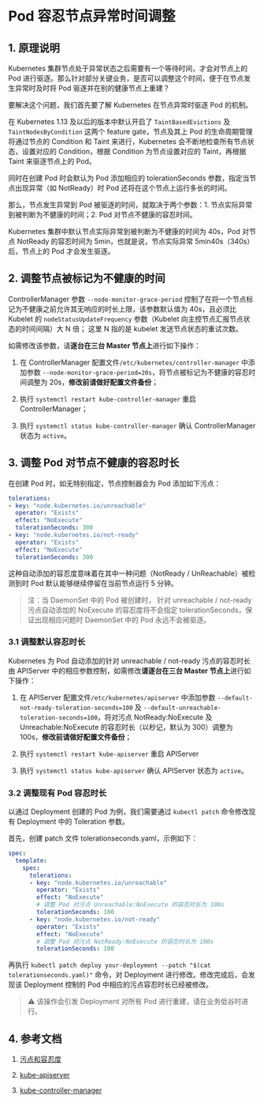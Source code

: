 # Pod 容忍节点异常时间调整

## 1. 原理说明

Kubernetes 集群节点处于异常状态之后需要有一个等待时间，才会对节点上的 Pod 进行驱逐。那么针对部分关键业务，是否可以调整这个时间，便于在节点发生异常时及时将 Pod
驱逐并在别的健康节点上重建？

要解决这个问题，我们首先要了解 Kubernetes 在节点异常时驱逐 Pod 的机制。

在 Kubernetes 1.13 及以后的版本中默认开启了 `TaintBasedEvictions` 及 `TaintNodesByCondition` 这两个 feature
gate，节点及其上 Pod 的生命周期管理将通过节点的 Condition 和 Taint 来进行，Kubernetes 会不断地检查所有节点状态，设置对应的 Condition，根据
Condition 为节点设置对应的 Taint，再根据 Taint 来驱逐节点上的 Pod。

同时在创建 Pod 时会默认为 Pod 添加相应的 tolerationSeconds 参数，指定当节点出现异常（如 NotReady）时 Pod 还将在这个节点上运行多长的时间。

那么，节点发生异常到 Pod 被驱逐的时间，就取决于两个参数：1. 节点实际异常到被判断为不健康的时间；2. Pod 对节点不健康的容忍时间。

Kubernetes 集群中默认节点实际异常到被判断为不健康的时间为 40s，Pod 对节点 NotReady 的容忍时间为 5min，也就是说，节点实际异常 5min40s（340s）后，节点上的
Pod 才会发生驱逐。

## 2. 调整节点被标记为不健康的时间

ControllerManager 参数 `--node-monitor-grace-period` 控制了在将一个节点标记为不健康之前允许其无响应的时长上限，该参数默认值为 40s，且必须比
Kubelet 的 `nodeStatusUpdateFrequency` 参数（Kubelet 向主控节点汇报节点状态的时间间隔）大 N 倍； 这里 N 指的是 kubelet
发送节点状态的重试次数。

如需修改该参数，请**逐台在三台 Master 节点上**进行如下操作：

1. 在 ControllerManager 配置文件`/etc/kubernetes/controller-manager` 中添加参数
   `--node-monitor-grace-period=20s`，将节点被标记为不健康的容忍时间调整为 20s，**修改前请做好配置文件备份**；

2. 执行 `systemctl restart kube-controller-manager` 重启 ControllerManager；

3. 执行 `systemctl status kube-controller-manager` 确认 ControllerManager 状态为 `active`。

## 3. 调整 Pod 对节点不健康的容忍时长

在创建 Pod 时，如无特别指定，节点控制器会为 Pod 添加如下污点：

```yaml
tolerations:
- key: "node.kubernetes.io/unreachable"
  operator: "Exists"
  effect: "NoExecute"
  tolerationSeconds: 300
- key: "node.kubernetes.io/not-ready"
  operator: "Exists"
  effect: "NoExecute"
  tolerationSeconds: 300
```

这种自动添加的容忍度意味着在其中一种问题（NotReady / UnReachable）被检测到时 Pod 默认能够继续停留在当前节点运行 5 分钟。

> 注：当 DaemonSet 中的 Pod 被创建时， 针对 unreachable / not-ready 污点自动添加的 NoExecute 的容忍度将不会指定
> tolerationSeconds，保证出现相应问题时 DaemonSet 中的 Pod 永远不会被驱逐。

### 3.1 调整默认容忍时长

Kubernetes 为 Pod 自动添加的针对 unreachable / not-ready 污点的容忍时长由 APIServer 中的相应参数控制，如需修改**请逐台在三台 Master
节点上**进行如下操作：

1. 在 APIServer 配置文件`/etc/kubernetes/apiserver` 中添加参数 `--default-not-ready-toleration-seconds=100` 及
   `--default-unreachable-toleration-seconds=100`，将对污点 NotReady:NoExecute 及 Unreachable:NoExecute
   的容忍时长（以秒记，默认为 300）调整为 100s，**修改前请做好配置文件备份**；

2. 执行 `systemctl restart kube-apiserver` 重启 APIServer

3. 执行 `systemctl status kube-apiserver` 确认 APIServer 状态为 `active`。

### 3.2 调整现有 Pod 容忍时长

以通过 Deployment 创建的 Pod 为例，我们需要通过 `kubectl patch` 命令修改现有 Deployment 中的 Toleration 参数。

首先，创建 patch 文件 tolerationseconds.yaml，示例如下：

```yaml
spec:
  template:
    spec:
      tolerations:
      - key: "node.kubernetes.io/unreachable"
        operator: "Exists"
        effect: "NoExecute"
        # 调整 Pod 对污点 Unreachable:NoExecute 的容忍时长为 100s
        tolerationSeconds: 100
      - key: "node.kubernetes.io/not-ready"
        operator: "Exists"
        effect: "NoExecute"
        # 调整 Pod 对污点 NotReady:NoExecute 的容忍时长为 100s
        tolerationSeconds: 100
```

再执行 `kubectl patch deploy your-deployment --patch "$(cat tolerationseconds.yaml)"` 命令，对 Deployment
进行修改。修改完成后，会发现该 Deployment 控制的 Pod 中相应的污点容忍时长已经被修改。

> ⚠️ 该操作会引发 Deployment 对所有 Pod 进行重建，请在业务低谷时进行。

## 4. 参考文档

1. [污点和容忍度](https://kubernetes.io/zh/docs/concepts/scheduling-eviction/taint-and-toleration/)

2. [kube-apiserver](https://kubernetes.io/zh/docs/reference/command-line-tools-reference/kube-apiserver/)

3. [kube-controller-manager](https://kubernetes.io/zh/docs/reference/command-line-tools-reference/kube-controller-manager/)

